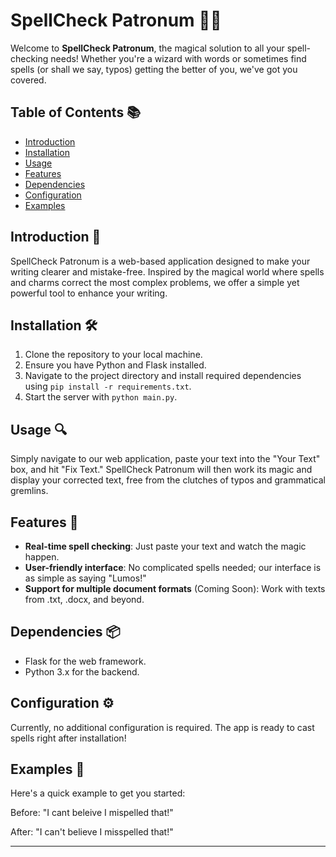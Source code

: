 # SpellCheck Patronum 📝✨

Welcome to **SpellCheck Patronum**, the magical solution to all your spell-checking needs! Whether you're a wizard with words or sometimes find spells (or shall we say, typos) getting the better of you, we've got you covered.

## Table of Contents 📚

- [Introduction](#introduction)
- [Installation](#installation)
- [Usage](#usage)
- [Features](#features)
- [Dependencies](#dependencies)
- [Configuration](#configuration)
- [Examples](#examples)

## Introduction 🌟

SpellCheck Patronum is a web-based application designed to make your writing clearer and mistake-free. Inspired by the magical world where spells and charms correct the most complex problems, we offer a simple yet powerful tool to enhance your writing.

## Installation 🛠️

1. Clone the repository to your local machine.
2. Ensure you have Python and Flask installed.
3. Navigate to the project directory and install required dependencies using `pip install -r requirements.txt`.
4. Start the server with `python main.py`.

## Usage 🔍

Simply navigate to our web application, paste your text into the "Your Text" box, and hit "Fix Text." SpellCheck Patronum will then work its magic and display your corrected text, free from the clutches of typos and grammatical gremlins.

## Features 🌈

- **Real-time spell checking**: Just paste your text and watch the magic happen.
- **User-friendly interface**: No complicated spells needed; our interface is as simple as saying "Lumos!"
- **Support for multiple document formats** (Coming Soon): Work with texts from .txt, .docx, and beyond.

## Dependencies 📦

- Flask for the web framework.
- Python 3.x for the backend.

## Configuration ⚙️

Currently, no additional configuration is required. The app is ready to cast spells right after installation!

## Examples 📝

Here's a quick example to get you started:

Before: "I cant beleive I mispelled that!"

After: "I can't believe I misspelled that!"

---

